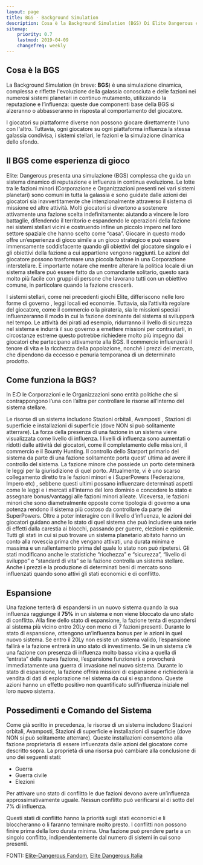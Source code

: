 ```yaml
---
layout: page
title: BGS - Background Simulation
description: Cosa è la Background Simulation (BGS) Di Elite Dangerous e come far si che la propria fazione si possa espndare all'interno del mondo di gioco
sitemap:
    priority: 0.7
    lastmod: 2019-04-09
    changefreq: weekly
---
```

## Cosa è la BGS

La Background Simulation (in breve: **BGS**) è una simulazione dinamica, complessa e riflette l'evoluzione della galassia conosciuta e delle fazioni nei numerosi sistemi planetari in continuo mutamento, utilizzando la reputazione e l’influenza: queste due componenti base della BGS si alzeranno o abbasseranno in risposta al comportamento del giocatore.

I giocatori su piattaforme diverse non possono giocare direttamente l'uno con l'altro. Tuttavia, ogni giocatore su ogni piattaforma influenza la stessa galassia condivisa, i sistemi stellari, le fazioni e la simulazione dinamica dello sfondo.

## Il BGS come esperienza di gioco

Elite: Dangerous presenta una simulazione (BGS) complessa che guida un sistema dinamico di reputazione e influenza in continua evoluzione. 
Le lotte tra le fazioni minori (Corporazione e Organizzazioni presenti nei vari sistemi planetari) sono comuni in tutta la galassia e sono guidate dalle azioni dei giocatori sia inavvertitamente che intenzionalmente attraverso il sistema di missione ed altre attività.
Molti giocatori si divertono a sostenere attivamente una fazione scelta indefinitamente: aiutando a vincere le loro battaglie, difendendo il territorio e espandendo le operazioni della fazione nei sistemi stellari vicini e costruendo infine un piccolo impero nel loro settore spaziale che hanno scelto come “casa”.
Giocare in questo modo offre un’esperienza di gioco simile a un gioco strategico e può essere immensamente soddisfacente quando gli obiettivi del giocatore singolo e i gli obiettivi della fazione a cui appartiene vengono raggiunti. 
Le azioni del giocatore possono trasformare una piccola fazione in una Corporazione interstellare.
È importante notare che mentre alterare la politica locale di un sistema stellare può essere fatto da un comandante solitario, questo sarà molto più facile con gruppi di persone che lavorano tutti con un obiettivo comune, in particolare quando la fazione crescerà.

I sistemi stellari, come nei precedenti giochi Elite, differiscono nelle loro forme di governo , leggi locali ed economie. 
Tuttavia, sia l’attività regolare del giocatore, come il commercio o la pirateria, sia le missioni speciali influenzeranno il modo in cui la fazione dominante del sistema si svilupperà nel tempo. 
Le attività dei pirati ad esempio, ridurranno il livello di sicurezza nel sistema e indurrà il suo governo a emettere missioni per contrastarli, in circostanze estreme questo potrebbe richiedere molto più impegno dai giocatori che partecipano attivamente alla BGS. 
Il commercio influenzerà il tenore di vita e la ricchezza della popolazione, nonché i prezzi del mercato, che dipendono da eccesso e penuria temporanea di un determinato prodotto.

## Come funziona la BGS?

In E:D le Corporazioni e le Organizzazioni sono entità politiche che si contrappongono l’una con l’altra per controllare le risorse all’interno del sistema stellare.

Le risorse di un sistema includono Stazioni orbitali, Avamposti , Stazioni di superficie e installazioni di superficie (dove NON si può solitamente atterrare). 
La forza della presenza di una fazione in un sistema viene visualizzata come livello di influenza. 
I livelli di influenza sono aumentati o ridotti dalle attività dei giocatori, come il completamento delle missioni, il commercio e il Bounty Hunting. 
Il controllo dello Starport primario del sistema da parte di una fazione solitamente porta quest’ ultima ad avere il controllo del sistema.
La fazione minore che possiede un porto determinerà le leggi per la giurisdizione di quel porto.
Attualmente, vi è uno scarso collegamento diretto tra le fazioni minori e i SuperPowers (Federazione, Impero etc) , sebbene questi ultimi possano influenzare determinati aspetti come le leggi e i mercati all’interno del loro dominio e concedere lo stato e assegnare bonus/vantaggi alle fazioni minori alleate. 
Viceversa, le fazioni minori che sono diametralmente opposte come tipologia di governo a una potenza rendono il sistema più costoso da controllare da parte dei SuperPowers.
Oltre a poter interagire con il livello d’influenza, le azioni dei giocatori guidano anche lo stato di quel sistema che può includere una serie di effetti dalla carestia ai blocchi, passando per guerre, elezioni e epidemie.
Tutti gli stati in cui si può trovare un sistema planetario abitato hanno un conto alla rovescia prima che vengano attivati, una durata minima e massima e un rallentamento prima del quale lo stato non può ripetersi.
Gli stati modificano anche le statistiche “ricchezza” e “sicurezza”, “livello di sviluppo” e “standard di vita” se la fazione controlla un sistema stellare. Anche i prezzi e la produzione di determinati beni di mercato sono influenzati quando sono attivi gli stati economici e di conflitto.

## Espansione

Una fazione tenterà di espandersi in un nuovo sistema quando la sua influenza raggiunge il **75%** in un sistema e non viene bloccato da uno stato di conflitto. Alla fine dello stato di espansione, la fazione tenta di espandersi al sistema più vicino entro 20Ly con meno di 7 fazioni presenti. Durante lo stato di espansione, ottengono un’influenza bonus per le azioni in quel nuovo sistema. Se entro il 20Ly non esiste un sistema valido, l’espansione fallirà e la fazione entrerà in uno stato di investimento.
Se in un sistema c’è una fazione con presenza di influenza molto bassa vicina a quella di “entrata” della nuova fazione, l’espansione funzionerà e provocherà immediatamente una guerra di invasione nel nuovo sistema. 
Durante lo stato di espansione, la fazione offrirà missioni di espansione e richiederà la vendita di dati di esplorazione nel sistema da cui si espandono. 
Queste azioni hanno un effetto positivo non quantificato sull’influenza iniziale nel loro nuovo sistema.

## Possedimenti e Comando del Sistema

Come già scritto in precedenza, le risorse di un sistema includono Stazioni orbitali, Avamposti, Stazioni di superficie e installazioni di superficie (dove NON si può solitamente atterrare). 
Queste installazioni consentono alla fazione proprietaria di essere influenzata dalle azioni del giocatore come descritto sopra.
La proprietà di una risorsa può cambiare alla conclusione di uno dei seguenti stati:

- Guerra
- Guerra civile
- Elezioni

Per attivare uno stato di conflitto le due fazioni devono avere un’influenza approssimativamente uguale.
Nessun conflitto può verificarsi al di sotto del 7% di influenza.

Questi stati di conflitto hanno la priorità sugli stati economici e li bloccheranno o li faranno terminare molto presto. 
I conflitti non possono finire prima della loro durata minima. 
Una fazione può prendere parte a un singolo conflitto, indipendentemente dal numero di sistemi in cui sono presenti.

FONTI: [Elite-Dangerous Fandom](https://elite-dangerous.fandom.com/wiki/Background_Simulation), [Elite Dangerous Italia](https://www.elitedangerousitalia.it/background-simulation/)